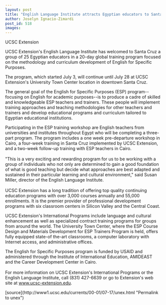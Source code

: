 ```yaml
---
layout: post
title: "English Language Institute attracts Egyptian educators to Santa Cruz"
author: Joselyn Ignacio-Zimardi
post_id: 518
images:
---
```


<p>
  UCSC Extension
</p>
<p>
  UCSC Extension's English Language Institute has welcomed to Santa Cruz a group of 25 Egyptian educators in a 20-day global training program focused on the methodology and curriculum development of English for Specific Purposes.
</p>
<p>
  The program, which started July 3, will continue until July 28 at UCSC Extension's University Town Center location in downtown Santa Cruz.
</p>
<p>
  The general goal of the English for Specific Purposes (ESP) program--focusing on English for academic purposes--is to produce a cadre of skilled and knowledgeable ESP teachers and trainers. These people will implement training approaches and teaching methodologies for other teachers and trainers and develop educational programs and curriculum tailored to Egyptian educational institutions.
</p>
<p>
  Participating in the ESP training workshop are English teachers from universities and institutes throughout Egypt who will be completing a three-part program. The program includes a one week pre-departure workshop in Cairo, a four-week training in Santa Cruz implemented by UCSC Extension, and a two-week follow-up training with ESP teachers in Cairo.<br>
  <br>
  "This is a very exciting and rewarding program for us to be working with a group of individuals who not only are determined to gain a good foundation of what is good teaching but decide what approaches are best adapted and sustained in their particular learning and cultural environment," said Susan Miller, director of the English Language Institute.<br>
  <br>
  UCSC Extension has a long tradition of offering top quality continuing education programs with over 3,000 courses annually and 55,000 enrollments. It is the premier provider of professional development programs with six classroom centers in Silicon Valley and the Central Coast.
</p>
<p>
  UCSC Extension's International Programs include language and cultural enhancement as well as specialized contract training programs for groups from around the world. The University Town Center, where the ESP Course Design and Materials Development for ESP Trainers Program is held, offers fully equipped state-of the-art classrooms, a computer laboratory with Internet access, and administrative offices.
</p>
<p>
  The English for Specific Purposes program is funded by USAID and administered through the Institute of International Education, AMIDEAST and the Career Development Center in Cairo.<br>
  <br>
  For more information on UCSC Extension's International Programs or the English Language Institute, call (831) 427-6639 or go to Extension's web site at <a href="http://www.ucsc-extension.edu">www.ucsc-extension.edu</a>.
</p>
<p>

</p>
[source](http://www1.ucsc.edu/currents/00-01/07-17/unex.html "Permalink to unex")
